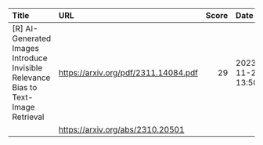 | Title                                                                              | URL                                  |   Score | Date                |
|:-----------------------------------------------------------------------------------|:-------------------------------------|--------:|:--------------------|
| [R] AI-Generated Images Introduce Invisible Relevance Bias to Text-Image Retrieval | https://arxiv.org/pdf/2311.14084.pdf |      29 | 2023-11-27 13:50:14 |
|                                                                                    | https://arxiv.org/abs/2310.20501     |         |                     |
